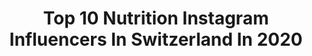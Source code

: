 ---
title: Top 10 Nutrition Instagram Influencers In Switzerland In 2020
description: >-
  Find top nutrition Instagram influencers in Switzerland in 2020. Most popular hashtags: #switzerland #motivation #gopro #workout.
platform: Instagram
profiles:
  - username: "zoe.vergedepre"
    fullname: >-
      Zoé Vergé-Dépré
    location: "Switzerland"
    followers: 7038
    engagement: 1535
    commentsToLikes: 0.008772
    id: ck5q5yksnv5k60i11bs43tv3t
    verified: false
    hashtags: "#byesummer, #dakine, #rockpaperscissors, #missiong"
  - username: "andrea__schaerer"
    fullname: >-
      Andrea
    location: "Switzerland"
    followers: 45796
    engagement: 168
    commentsToLikes: 0.041505
    id: ck6u3vjue04ua0j71gialera8
    verified: false
    hashtags: "#pandemie, #bootycallworkout, #fitnessmotivation, #dessous"
  - username: "kattytas"
    fullname: >-
      Katia Tassiou
    location: "Switzerland"
    followers: 5420
    engagement: 759
    commentsToLikes: 0.007962
    id: ck0u67gis13y20i192hlfeti7
    verified: false
    hashtags: "#maastrichtnetherlands, #exploringmaastricht, #duskcolors, #tropicalclimate"
  - username: "swiss_mountainrunner"
    fullname: >-
      🇨🇭 🇵 🇦 🇹 🇷 🇮 🇨 🇰    ||   2 6
    location: "Switzerland"
    followers: 6498
    engagement: 868
    commentsToLikes: 0.015305
    id: ck5ckbeo5wj0m0i11p89aq3bl
    verified: false
    hashtags: "#snow, #leki, #instagram, #mountainsports"
  - username: "ptuor"
    fullname: >-
      Patrick Tuor
    location: "Switzerland"
    followers: 116570
    engagement: 158
    commentsToLikes: 0.012177
    id: ck0tuo6637yyw0i19uvbne57i
    verified: false
    hashtags: "#swisspocketknife, #iomintegroacasaconnetintegratori, #vaccineneedeedquick, #sistemaimmunitariopi"
  - username: "tur.bine"
    fullname: >-
      Pilot.Bine✈️
    location: "Switzerland"
    followers: 16267
    engagement: 865
    commentsToLikes: 0.057461
    id: ck0vwbm62sysi0i19rtscs14m
    verified: false
    hashtags: "#womeninaviation, #firstofficer, #aviation, #healthylife"
  - username: "aiman_assem"
    fullname: >-
      Aiman Houssami, DE RUGGE 🏆⭐
    location: "Switzerland"
    followers: 15406
    engagement: 408
    commentsToLikes: 0.017490
    id: ck5hpph4urr6o0i11k4frwq3l
    verified: false
    hashtags: "#buildmuscle, #beardedvillains, #beardsofinstagram, #repost"
  - username: "jonnekoski"
    fullname: >-
      Jonne Koski
    location: "Switzerland"
    followers: 60707
    engagement: 303
    commentsToLikes: 0.007707
    id: ck5hd308el8tg0i11sceleqfb
    verified: true
    hashtags: "#backtowork, #gotime, #canyoudoit, #livingroomcup"
  - username: "lucaboller"
    fullname: >-
      Luca "LuBo" Boller
    location: "Switzerland"
    followers: 5916
    engagement: 1141
    commentsToLikes: 0.044551
    id: ck0vyk5sy4emy0i197saoteyp
    verified: false
    hashtags: "#partners, #teamcihan, #lb77, #fifa20"
  - username: "sabinaplevakova"
    fullname: >-
      Sabina Chovanec Plevakova
    location: "Switzerland"
    followers: 81572
    engagement: 139
    commentsToLikes: 0.008121
    id: ck0vx5k4mx8yn0i19zs0pqccf
    verified: true
    hashtags: "#firstsnow, #training, #healthylifestyle, #fitnesscoach"
---